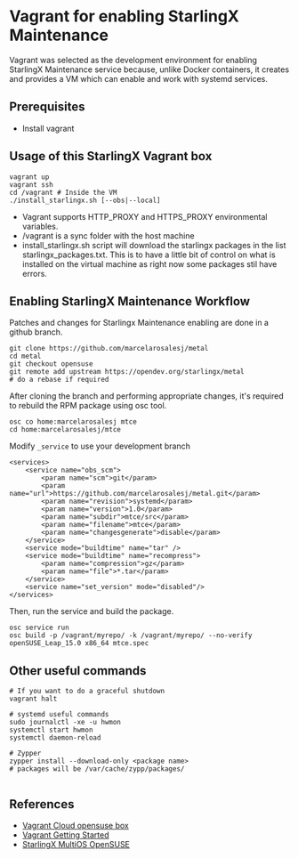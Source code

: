 # Vagrant for enabling StarlingX Maintenance

Vagrant was selected as the development environment for enabling StarlingX Maintenance service because, unlike Docker containers, it creates and provides a VM which can enable and work with systemd services.

## Prerequisites
* Install vagrant

## Usage of this StarlingX Vagrant box
```
vagrant up
vagrant ssh
cd /vagrant # Inside the VM
./install_starlingx.sh [--obs|--local]
```
* Vagrant supports HTTP_PROXY and HTTPS_PROXY environmental variables.
* /vagrant is a sync folder with the host machine
* install_starlingx.sh script will download the starlingx packages in the list starlingx_packages.txt. This is to have a little bit of control on what is installed on the virtual machine as right now some packages stil have errors.


## Enabling StarlingX Maintenance Workflow

Patches and changes for Starlingx Maintenance enabling are done in a github branch.
```
git clone https://github.com/marcelarosalesj/metal
cd metal
git checkout opensuse
git remote add upstream https://opendev.org/starlingx/metal
# do a rebase if required
```
After cloning the branch and performing appropriate changes, it's required to rebuild the RPM package using osc tool.
```
osc co home:marcelarosalesj mtce
cd home:marcelarosalesj/mtce
```
Modify `_service` to use your development branch
```
<services>
    <service name="obs_scm">
        <param name="scm">git</param>
        <param name="url">https://github.com/marcelarosalesj/metal.git</param>
        <param name="revision">systemd</param>
        <param name="version">1.0</param>
        <param name="subdir">mtce/src</param>
        <param name="filename">mtce</param>
        <param name="changesgenerate">disable</param>
    </service>
    <service mode="buildtime" name="tar" />
    <service mode="buildtime" name="recompress">
        <param name="compression">gz</param>
        <param name="file">*.tar</param>
    </service>
    <service name="set_version" mode="disabled"/>
</services>
```
Then, run the service and build the package.
```
osc service run
osc build -p /vagrant/myrepo/ -k /vagrant/myrepo/ --no-verify openSUSE_Leap_15.0 x86_64 mtce.spec
```

## Other useful commands
```
# If you want to do a graceful shutdown
vagrant halt

# systemd useful commands
sudo journalctl -xe -u hwmon
systemctl start hwmon
systemctl daemon-reload

# Zypper
zypper install --download-only <package name>
# packages will be /var/cache/zypp/packages/


```

## References
- [Vagrant Cloud opensuse box](https://app.vagrantup.com/opensuse/boxes/openSUSE-15.0-x86_64)
- [Vagrant Getting Started](https://www.vagrantup.com/intro/getting-started/index.html)
- [StarlingX MultiOS OpenSUSE](https://wiki.openstack.org/wiki/StarlingX/MultiOS/OpenSUSE)
